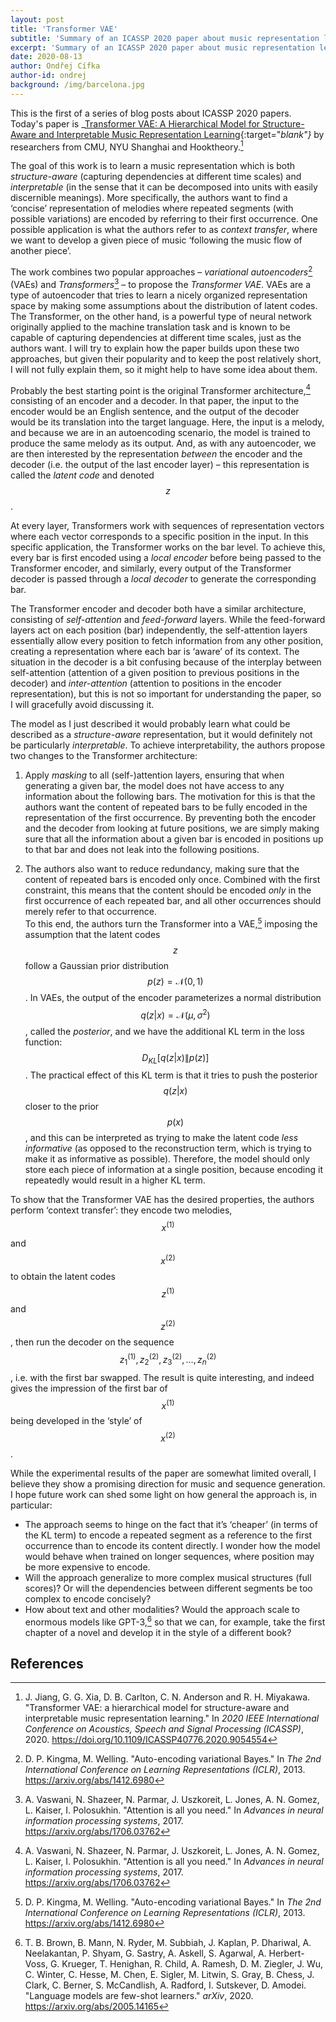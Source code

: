```yaml
---
layout: post
title: 'Transformer VAE'
subtitle: 'Summary of an ICASSP 2020 paper about music representation learning'
excerpt: 'Summary of an ICASSP 2020 paper about music representation learning'
date: 2020-08-13
author: Ondřej Cífka
author-id: ondrej
background: /img/barcelona.jpg
---
```


This is the first of a series of blog posts about ICASSP 2020 papers.
Today's paper is _[Transformer VAE: A Hierarchical Model for Structure-Aware and Interpretable Music Representation Learning](https://doi.org/10.1109/ICASSP40776.2020.9054554){:target="_blank"}_ by researchers from CMU, NYU Shanghai and Hooktheory.[^1]

The goal of this work is to learn a music representation which is both _structure-aware_ (capturing dependencies at different time scales) and _interpretable_ (in the sense that it can be decomposed into units with easily discernible meanings).
More specifically, the authors want to find a ‘concise’ representation of melodies where repeated segments (with possible variations) are encoded by referring to their first occurrence.
One possible application is what the authors refer to as _context transfer_, where we want to develop a given piece of music ‘following the music flow of another piece’.

The work combines two popular approaches – _variational autoencoders_[^2] (VAEs) and _Transformers_[^3] – to propose the _Transformer VAE_.
VAEs are a type of autoencoder that tries to learn a nicely organized representation space by making some assumptions about the distribution of latent codes.
The Transformer, on the other hand, is a powerful type of neural network originally applied to the machine translation task and is known to be capable of capturing dependencies at different time scales, just as the authors want.
I will try to explain how the paper builds upon these two approaches, but given their popularity and to keep the post relatively short, I will not fully explain them, so it might help to have some idea about them.

Probably the best starting point is the original Transformer architecture,[^3] consisting of an encoder and a decoder.
In that paper, the input to the encoder would be an English sentence, and the output of the decoder would be its translation into the target language.
Here, the input is a melody, and because we are in an autoencoding scenario, the model is trained to produce the same melody as its output.
And, as with any autoencoder, we are then interested by the representation _between_ the encoder and the decoder (i.e. the output of the last encoder layer) – this representation is called the _latent code_ and denoted $$z$$.

At every layer, Transformers work with sequences of representation vectors where each vector corresponds to a specific position in the input.
In this specific application, the Transformer works on the bar level.
To achieve this, every bar is first encoded using a _local encoder_ before being passed to the Transformer encoder, and similarly, every output of the Transformer decoder is passed through a _local decoder_ to generate the corresponding bar.

The Transformer encoder and decoder both have a similar architecture, consisting of _self-attention_ and _feed-forward_ layers.
While the feed-forward layers act on each position (bar) independently, the self-attention layers essentially allow every position to fetch information from any other position, creating a representation where each bar is ‘aware’ of its context.
The situation in the decoder is a bit confusing because of the interplay between self-attention (attention of a given position to previous positions in the decoder) and _inter-attention_ (attention to positions in the encoder representation), but this is not so important for understanding the paper, so I will gracefully avoid discussing it.

The model as I just described it would probably learn what could be described as a _structure-aware_ representation, but it would definitely not be particularly _interpretable_. To achieve interpretability, the authors propose two changes to the Transformer architecture:

1. Apply _masking_ to all (self-)attention layers, ensuring that when generating a given bar, the model does not have access to any information about the following bars. The motivation for this is that the authors want the content of repeated bars to be fully encoded in the representation of the first occurrence. By preventing both the encoder and the decoder from looking at future positions, we are simply making sure that all the information about a given bar is encoded in positions up to that bar and does not leak into the following positions.

2. The authors also want to reduce redundancy, making sure that the content of repeated bars is encoded only once. Combined with the first constraint, this means that the content should be encoded _only_ in the first occurrence of each repeated bar, and all other occurrences should merely refer to that occurrence.  
To this end, the authors turn the Transformer into a VAE,[^2] imposing the assumption that the latent codes $$z$$ follow a Gaussian prior distribution $$p(z)=\mathcal{N}(0,1)$$.
In VAEs, the output of the encoder parameterizes a normal distribution $$q(z|x)=\mathcal{N}(\mu,\sigma^2)$$, called the _posterior_, and we have the additional KL term in the loss function: $$D_{KL}\left[q(z|x)\middle\|p(z)\right]$$.
The practical effect of this KL term is that it tries to push the posterior $$q(z|x)$$ closer to the prior $$p(x)$$, and this can be interpreted as trying to make the latent code _less informative_ (as opposed to the reconstruction term, which is trying to make it as informative as possible).
Therefore, the model should only store each piece of information at a single position, because encoding it repeatedly would result in a higher KL term.

To show that the Transformer VAE has the desired properties, the authors perform ‘context transfer’: they encode two melodies, $$x^{(1)}$$ and $$x^{(2)}$$ to obtain the latent codes $$z^{(1)}$$ and $$z^{(2)}$$, then run the decoder on the sequence $$z^{(1)}_1,z^{(2)}_2,z^{(2)}_3,\ldots,z^{(2)}_n$$, i.e. with the first bar swapped. The result is quite interesting, and indeed gives the impression of the first bar of $$x^{(1)}$$ being developed in the ‘style’ of $$x^{(2)}$$.


While the experimental results of the paper are somewhat limited overall, I believe they show a promising direction for music and sequence generation.
I hope future work can shed some light on how general the approach is, in particular:
- The approach seems to hinge on the fact that it’s ‘cheaper’ (in terms of the KL term) to encode a repeated segment as a reference to the first occurrence than to encode its content directly. I wonder how the model would behave when trained on longer sequences, where position may be more expensive to encode.
- Will the approach generalize to more complex musical structures (full scores)? Or will the dependencies between different segments be too complex to encode concisely?
- How about text and other modalities?
  Would the approach scale to enormous models like GPT-3,[^4] so that we can, for example, take the first chapter of a novel and develop it in the style of a different book?

## References

[^1]: J. Jiang, G. G. Xia, D. B. Carlton, C. N. Anderson and R. H. Miyakawa. "Transformer VAE: a hierarchical model for structure-aware and interpretable music representation learning." In *2020 IEEE International Conference on Acoustics, Speech and Signal Processing (ICASSP)*, 2020. <https://doi.org/10.1109/ICASSP40776.2020.9054554>
[^2]: D. P. Kingma, M. Welling. "Auto-encoding variational Bayes." In *The 2nd International Conference on Learning Representations (ICLR)*, 2013. <https://arxiv.org/abs/1412.6980>
[^3]: A. Vaswani, N. Shazeer, N. Parmar, J. Uszkoreit, L. Jones, A. N. Gomez, L. Kaiser, I. Polosukhin. "Attention is all you need." In *Advances in neural information processing systems*, 2017. <https://arxiv.org/abs/1706.03762>
[^4]: T. B. Brown, B. Mann, N. Ryder, M. Subbiah, J. Kaplan, P. Dhariwal, A. Neelakantan, P. Shyam, G. Sastry, A. Askell, S. Agarwal, A. Herbert-Voss, G. Krueger, T. Henighan, R. Child, A. Ramesh, D. M. Ziegler, J. Wu, C. Winter, C. Hesse, M. Chen, E. Sigler, M. Litwin, S. Gray, B. Chess, J. Clark, C. Berner, S. McCandlish, A. Radford, I. Sutskever, D. Amodei. "Language models are few-shot learners." *arXiv*, 2020. <https://arxiv.org/abs/2005.14165>

